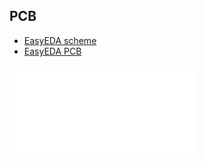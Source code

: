 ## PCB
- [EasyEDA scheme](EasyEDA_SCH_ESPHome_Inverter_2341.json)
- [EasyEDA PCB](EasyEDA_PCB_PCB_ESPHome_Inverter_2341.json)

![PCB Scheme](EasyEDA_Schematic_ESPHome_Inverter_2341.pdf)
